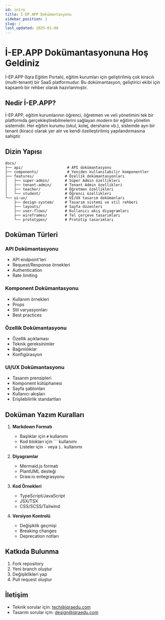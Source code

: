 ```yaml
---
id: intro
title: İ-EP.APP Dokümantasyonu
sidebar_position: 1
slug: /
last_updated: 2025-01-08
---
```


# İ-EP.APP Dokümantasyonuna Hoş Geldiniz

İ-EP.APP (Iqra Eğitim Portalı), eğitim kurumları için geliştirilmiş çok kiracılı (multi-tenant) bir SaaS platformudur. Bu dokümantasyon, geliştirici ekibi için kapsamlı bir rehber olarak hazırlanmıştır.

## Nedir İ-EP.APP?

İ-EP.APP, eğitim kurumlarının öğrenci, öğretmen ve veli yönetimini tek bir platformda gerçekleştirebilmelerini sağlayan modern bir eğitim yönetim sistemidir. Her eğitim kurumu (okul, kolej, dershane vb.), sistemde ayrı bir tenant (kiracı) olarak yer alır ve kendi özelleştirilmiş yapılandırmasına sahiptir.

## Dizin Yapısı

```
docs/
├── api/                    # API dokümantasyonu
├── components/             # Yeniden kullanılabilir komponentler
├── features/              # Özellik dokümantasyonları
│   ├── super-admin/       # Süper Admin özellikleri
│   ├── tenant-admin/      # Tenant Admin özellikleri
│   ├── teacher/           # Öğretmen özellikleri
│   └── student/           # Öğrenci özellikleri
└── ui-ux/                 # UI/UX tasarım dokümanları
    ├── design-system/     # Tasarım sistemi ve stil rehberi
    ├── layouts/           # Sayfa düzenleri
    ├── user-flows/        # Kullanıcı akış diyagramları
    ├── wireframes/        # Tel çerçeve tasarımları
    └── prototypes/        # Prototip tasarımları
```

## Doküman Türleri

### API Dokümantasyonu

- API endpoint'leri
- Request/Response örnekleri
- Authentication
- Rate limiting

### Komponent Dokümantasyonu

- Kullanım örnekleri
- Props
- Stil varyasyonları
- Best practices

### Özellik Dokümantasyonu

- Özellik açıklaması
- Teknik gereksinimler
- Bağımlılıklar
- Konfigürasyon

### UI/UX Dokümantasyonu

- Tasarım prensipleri
- Komponent kütüphanesi
- Sayfa şablonları
- Kullanıcı akışları
- Erişilebilirlik standartları

## Doküman Yazım Kuralları

1. **Markdown Formatı**
   - Başlıklar için `#` kullanımı
   - Kod blokları için ``` kullanımı
   - Listeler için `-` veya `1.` kullanımı

2. **Diyagramlar**
   - Mermaid.js formatı
   - PlantUML desteği
   - Draw.io entegrasyonu

3. **Kod Örnekleri**
   - TypeScript/JavaScript
   - JSX/TSX
   - CSS/SCSS/Tailwind

4. **Versiyon Kontrolü**
   - Değişiklik geçmişi
   - Breaking changes
   - Deprecation notları

## Katkıda Bulunma

1. Fork repository
2. Yeni branch oluştur
3. Değişiklikleri yap
4. Pull request oluştur

## İletişim

- Teknik sorular için: [tech@iqraedu.com](mailto:tech@iqraedu.com)
- Tasarım sorular için: [design@iqraedu.com](mailto:design@iqraedu.com)
